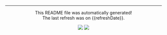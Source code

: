 <hr>
<p align="center">This README file was automatically generated!<br>The last refresh was on {{refreshDate}}.<br/></p>
<p align="center"><img src="https://github.com/{{username}}/{{username}}/actions/workflows/build.yml/badge.svg"/> <img src="https://github.com/{{username}}/github-stats/actions/workflows/main.yml/badge.svg"/></p>
